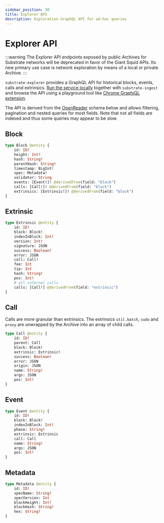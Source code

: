 ```yaml
---
sidebar_position: 30
title: Explorer API
description: Exploration GraphQL API for ad-hoc queries
---
```


# Explorer API

:::warning
The Explorer API endpoints exposed by public Archives for Substrate networks will be deprecated in favor of the Giant Squid APIs. Its new primary use case is network exploration by means of a local or private Archive.
:::

`substrate-explorer` provides a GraphQL API for historical blocks, events, calls and extrinsics. [Run the service locally](/archives/substrate/self-hosted) together with `substrate-ingest` and browse the API using a playground tool like [Chrome GraphiQL extension](https://github.com/PowerKiKi/graphiql-extension).

The API is derived from the [OpenReader](https://github.com/subsquid/openreader) schema below and allows filtering, pagination and nested queries for most fields. Note that not all fields are indexed and thus some queries may appear to be slow.

## Block

```graphql
type Block @entity {
    id: ID!
    height: Int!
    hash: String!
    parentHash: String!
    timestamp: BigInt!
    spec: Metadata!
    validator: String
    events: [Event!]! @derivedFrom(field: "block")
    calls: [Call!]! @derivedFrom(field: "block")
    extrinsics: [Extrinsic!]! @derivedFrom(field: "block")
}
```

## Extrinsic

```graphql
type Extrinsic @entity {
    id: ID!
    block: Block!
    indexInBlock: Int!
    version: Int!
    signature: JSON
    success: Boolean!
    error: JSON
    call: Call!
    fee: Int
    tip: Int
    hash: String!
    pos: Int!
    # all internal calls
    calls: [Call!] @derivedFrom(field: "extrinsic")
}
```

## Call

Calls are more granular than extrinsics. The extrinsics `util.batch`, `sudo` and `proxy` are unwrapped by the Archive into an array of child calls.

```graphql
type Call @entity {
    id: ID!
    parent: Call
    block: Block!
    extrinsic: Extrinsic!
    success: Boolean!
    error: JSON
    origin: JSON
    name: String!
    args: JSON
    pos: Int!
}
```

## Event

```graphql
type Event @entity {
    id: ID!
    block: Block!
    indexInBlock: Int!
    phase: String!
    extrinsic: Extrinsic
    call: Call
    name: String!
    args: JSON
    pos: Int!
}
```

## Metadata

```graphql
type Metadata @entity {
    id: ID!
    specName: String!
    specVersion: Int
    blockHeight: Int!
    blockHash: String!
    hex: String!
}
```
